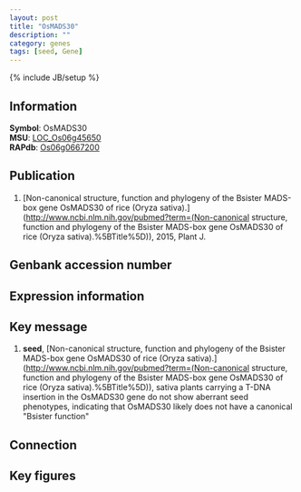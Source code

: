 ```yaml
---
layout: post
title: "OsMADS30"
description: ""
category: genes
tags: [seed, Gene]
---
```

{% include JB/setup %}

## Information
__Symbol__: OsMADS30  
__MSU__: [LOC_Os06g45650](http://rice.plantbiology.msu.edu/cgi-bin/ORF_infopage.cgi?orf=LOC_Os06g45650)  
__RAPdb__: [Os06g0667200](http://rapdb.dna.affrc.go.jp/viewer/gbrowse_details/irgsp1?name=Os06g0667200)  

## Publication
1. [Non-canonical structure, function and phylogeny of the Bsister MADS-box gene OsMADS30 of rice (Oryza sativa).](http://www.ncbi.nlm.nih.gov/pubmed?term=(Non-canonical structure, function and phylogeny of the Bsister MADS-box gene OsMADS30 of rice (Oryza sativa).%5BTitle%5D)), 2015, Plant J.

## Genbank accession number

## Expression information

## Key message
1. __seed__, [Non-canonical structure, function and phylogeny of the Bsister MADS-box gene OsMADS30 of rice (Oryza sativa).](http://www.ncbi.nlm.nih.gov/pubmed?term=(Non-canonical structure, function and phylogeny of the Bsister MADS-box gene OsMADS30 of rice (Oryza sativa).%5BTitle%5D)),  sativa plants carrying a T-DNA insertion in the OsMADS30 gene do not show aberrant seed phenotypes, indicating that OsMADS30 likely does not have a canonical &quot;Bsister function&quot;

## Connection

## Key figures


